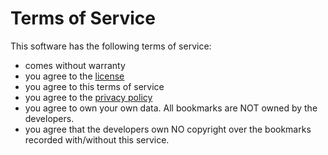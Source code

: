 # Terms of Service

This software has the following terms of service:

* comes without warranty
* you agree to the [license](LICENSE)
* you agree to this terms of service
* you agree to the [privacy policy](privacy)
* you agree to own your own data. All bookmarks are NOT owned by the developers.
* you agree that the developers own NO copyright over the bookmarks recorded with/without this service.

